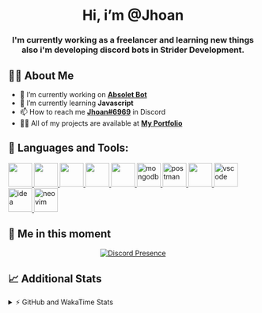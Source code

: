 <h1 align="center">Hi, i’m @Jhoan</h1>
<h3 align="center">I'm currently working as a freelancer and learning new things also i'm developing discord bots in Strider Development.</h3>

## 🙋‍♂️ About Me

- 🔭 I’m currently working on **[Absolet Bot](https://strider.cloud)**
- 🌱 I’m currently learning **Javascript**
- 📫 How to reach me **[Jhoan#6969](https://jhoan.monster/)** in Discord
- 👨‍💻 All of my projects are available at **[My Portfolio](https://jhoan.monster)**

## 🚀 Languages and Tools:
<p align="left"> 
    <a href="https://developer.mozilla.org/en-US/docs/Web/JavaScript" target="_blank"> <img src="https://img.icons8.com/color/48/000000/javascript.png" width="48" height="48"/> </a> 
    <a href="https://www.w3.org/html/" target="_blank"> <img src="https://img.icons8.com/color/48/000000/html-5.png" width="48" height="48"/> </a> 
    <a href="https://www.w3schools.com/css/" target="_blank"> <img src="https://img.icons8.com/color/48/000000/css3.png" width="48" height="48"/> </a> 
    <a href="https://getbootstrap.com" target="_blank"> <img src="https://img.icons8.com/color/48/000000/bootstrap.png" width="48" height="48"/> </a> 
    <a href="https://nodejs.org" target="_blank"> <img src="https://i.imgur.com/XX8lvL7.png" width="48" height="48"/> </a> 
    <a href="https://www.mongodb.com/" target="_blank"> <img src="https://i.imgur.com/nRtS3AN.png" alt="mongodb" width="48" height="48"/> </a> 
    <a href="https://postman.com" target="_blank"> <img src="https://www.vectorlogo.zone/logos/getpostman/getpostman-icon.svg" alt="postman" width="48" height="48"/> </a>   
    <a href="https://git-scm.com/" target="_blank"> <img src="https://img.icons8.com/color/48/000000/git.png" width="48" height="48"/> </a> 
    <a href="https://code.visualstudio.com" target="_blank" > <img src="https://upload.wikimedia.org/wikipedia/commons/thumb/9/9a/Visual_Studio_Code_1.35_icon.svg/2048px-Visual_Studio_Code_1.35_icon.svg.png" alt="vscode" width="48" height="48"> </a>
    <a href="https://www.jetbrains.com/es-es/idea/" target="_blank" > <img src="https://resources.jetbrains.com/storage/products/intellij-idea/img/meta/intellij-idea_logo_300x300.png" alt="idea" width="48" height="48"> </a>
    <a href="https://neovim.io" target="_blank"> <img src="https://icons.iconarchive.com/icons/papirus-team/papirus-apps/512/nvim-icon.png" alt="neovim" width="48" height="48"/> </a>
</p>
  
## 👤 Me in this moment
<p align="center">
    <a href="https://discord.com/users/852617426591154177" target="_blank" rel="nofollow">
        <img src="https://lanyard-profile-readme.vercel.app/api/852617426591154177?idleMessage=Probably%20coding%20Absolet..." alt="Discord Presence" align="center">
    </a>
</p>

## 📈 Additional Stats
<details>
    <summary>⚡ GitHub and WakaTime Stats</summary>
    <br/>

<!--START_SECTION:waka-->
![Code Time](http://img.shields.io/badge/Code%20Time-254%20hrs%2012%20mins-blue)

**🐱 My GitHub Data** 

> 🏆 632 Contributions in the Year 2022
 > 
> 📦 47.8 kB Used in GitHub's Storage 
 > 
> 💼 Opted to Hire
 > 
> 📜 4 Public Repositories 
 > 
> 🔑 21 Private Repositories  
 > 
**I'm an Early 🐤** 

```text
🌞 Morning    54 commits     ██░░░░░░░░░░░░░░░░░░░░░░░   8.91% 
🌆 Daytime    252 commits    ██████████░░░░░░░░░░░░░░░   41.58% 
🌃 Evening    262 commits    ██████████░░░░░░░░░░░░░░░   43.23% 
🌙 Night      38 commits     █░░░░░░░░░░░░░░░░░░░░░░░░   6.27%

```
📅 **I'm Most Productive on Saturday** 

```text
Monday       77 commits     ███░░░░░░░░░░░░░░░░░░░░░░   12.71% 
Tuesday      90 commits     ███░░░░░░░░░░░░░░░░░░░░░░   14.85% 
Wednesday    102 commits    ████░░░░░░░░░░░░░░░░░░░░░   16.83% 
Thursday     63 commits     ██░░░░░░░░░░░░░░░░░░░░░░░   10.4% 
Friday       71 commits     ███░░░░░░░░░░░░░░░░░░░░░░   11.72% 
Saturday     121 commits    █████░░░░░░░░░░░░░░░░░░░░   19.97% 
Sunday       82 commits     ███░░░░░░░░░░░░░░░░░░░░░░   13.53%

```


📊 **This Week I Spent My Time On** 

```text
⌚︎ Time Zone: America/Bogota

💬 Programming Languages: 
JavaScript               13 hrs 58 mins      ███████████████████░░░░░░   79.19% 
Markdown                 2 hrs 21 mins       ███░░░░░░░░░░░░░░░░░░░░░░   13.37% 
YAML                     56 mins             █░░░░░░░░░░░░░░░░░░░░░░░░   5.36% 
JSON                     15 mins             ░░░░░░░░░░░░░░░░░░░░░░░░░   1.46% 
TypeScript               3 mins              ░░░░░░░░░░░░░░░░░░░░░░░░░   0.35%

🔥 Editors: 
VS Code                  17 hrs 36 mins      █████████████████████████   99.84% 
Neovim                   1 min               ░░░░░░░░░░░░░░░░░░░░░░░░░   0.16%

🐱‍💻 Projects: 
Absolet-Bot              14 hrs 43 mins      █████████████████████░░░░   83.52% 
absolet-guide            2 hrs 38 mins       ███░░░░░░░░░░░░░░░░░░░░░░   14.98% 
dashboard                12 mins             ░░░░░░░░░░░░░░░░░░░░░░░░░   1.18% 
embed-creator            1 min               ░░░░░░░░░░░░░░░░░░░░░░░░░   0.16% 
Unknown Project          1 min               ░░░░░░░░░░░░░░░░░░░░░░░░░   0.16%

💻 Operating System: 
Linux                    17 hrs 38 mins      █████████████████████████   100.0%

```

**I Mostly Code in JavaScript** 

```text
JavaScript               14 repos            █████████████████░░░░░░░░   70.0% 
Java                     2 repos             ██░░░░░░░░░░░░░░░░░░░░░░░   10.0% 
SCSS                     1 repo              █░░░░░░░░░░░░░░░░░░░░░░░░   5.0% 
TypeScript               1 repo              █░░░░░░░░░░░░░░░░░░░░░░░░   5.0% 
Shell                    1 repo              █░░░░░░░░░░░░░░░░░░░░░░░░   5.0%

```



 Last Updated on 29/06/2022 21:12:37 UTC
<!--END_SECTION:waka-->
</details>
